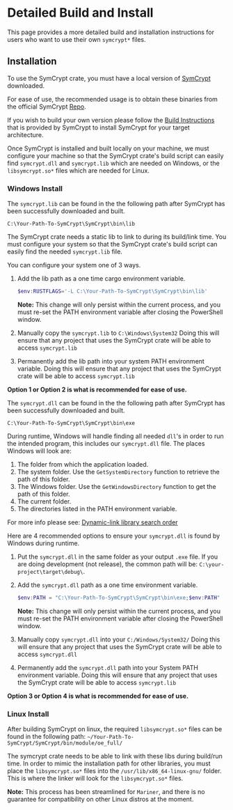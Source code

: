 # Detailed Build and Install

This page provides a more detailed build and installation instructions for users
who want to use their own `symcrypt*` files.

## Installation
To use the SymCrypt crate, you must have a local version of [SymCrypt](https://github.com/microsoft/SymCrypt) downloaded.

For ease of use, the recommended usage is to obtain these binaries from the official SymCrypt [Repo](https://github.com/microsoft/SymCrypt/releases/tag/v103.4.2).

If you wish to build your own version please follow the [Build Instructions](https://github.com/microsoft/SymCrypt/blob/main/BUILD.md) that is provided by SymCrypt to install SymCrypt for your target architecture.

Once SymCrypt is installed and built locally on your machine, we must configure your machine so that the SymCrypt crate's build script can easily find `symcrypt.dll` and `symcrypt.lib` which are needed on Windows, or the `libsymcrypt.so*` files which are needed for Linux. 

### Windows Install 

The `symcrypt.lib` can be found in the the following path after SymCrypt has been successfully downloaded and built. 

`C:\Your-Path-To-SymCrypt\SymCrypt\bin\lib`

The SymCrypt crate needs a static lib to link to during its build/link time. You must configure your system so that the SymCrypt crate's build script can easily find the needed `symcrypt.lib` file.

You can configure your system one of 3 ways.

1. Add the lib path as a one time cargo environment variable.
    ```powershell
    $env:RUSTFLAGS='-L C:\Your-Path-To-SymCrypt\SymCrypt\bin\lib'
    ```
    **Note:** This change will only persist within the current process, and you must re-set the PATH environment variable after closing the PowerShell window.

2. Manually copy the `symcrypt.lib` to `C:\Windows\System32`
    Doing this will ensure that any project that uses the SymCrypt crate will be able to access `symcrypt.lib`

3. Permanently add the lib path into your system PATH environment variable. Doing this will ensure that any project that uses the SymCrypt crate will be able to access `symcrypt.lib`

**Option 1 or Option 2 is what is recommended for ease of use.**

The `symcrypt.dll` can be found in the the following path after SymCrypt has been successfully downloaded and built. 

`C:\Your-Path-To-SymCrypt\SymCrypt\bin\exe`

During runtime, Windows will handle finding all needed `dll`'s in order to run the intended program, this includes our `symcrypt.dll` file. The places Windows will look are:

1. The folder from which the application loaded.
2. The system folder. Use the `GetSystemDirectory` function to retrieve the path of this folder.
3. The Windows folder. Use the `GetWindowsDirectory` function to get the path of this folder.
4. The current folder.
5. The directories listed in the PATH environment variable.

For more info please see: [Dynamic-link library search order](https://learn.microsoft.com/en-us/windows/win32/dlls/dynamic-link-library-search-order)

Here are 4 recommended options to ensure your `symcrypt.dll` is found by Windows during runtime.

1. Put the `symcrypt.dll` in the same folder as your output `.exe` file. If you are doing development (not release), the common path will be: `C:\your-project\target\debug\`.
2. Add the `symcrypt.dll` path as a one time environment variable. 
    ```powershell
    $env:PATH = "C:\Your-Path-To-SymCrypt\SymCrypt\bin\exe;$env:PATH"
    ```
    **Note:** This change will only persist within the current process, and you must re-set the PATH environment variable after closing the PowerShell window.

3. Manually copy `symcrypt.dll` into your `C:/Windows/System32/` 
    Doing this will ensure that any project that uses the SymCrypt crate will be able to access `symcrypt.dll`
4. Permanently add the `symcrypt.dll` path into your System PATH environment variable. Doing this will ensure that any project that uses the SymCrypt crate will be able to access `symcrypt.lib`

**Option 3 or Option 4 is what is recommended for ease of use.** 

### Linux Install

After building SymCrypt on linux, the required `libsymcrypt.so*` files can be found in the following path:
`~/Your-Path-To-SymCrypt/SymCrypt/bin/module/oe_full/`

The symcrypt crate needs to be able to link with these libs during build/run time. In order to mimic the installation path for other libraries, you must place the `libsymcrypt.so*` files into the `/usr/lib/x86_64-linux-gnu/` folder. This is where the linker will look for the `libsymcrypt.so*` files. 

**Note:** This process has been streamlined for `Mariner`, and there is no guarantee for compatibility on other Linux distros at the moment. 

